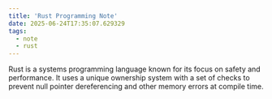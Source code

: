 ```yaml
---
title: 'Rust Programming Note'
date: 2025-06-24T17:35:07.629329
tags:
  - note
  - rust
---
```


Rust is a systems programming language known for its focus on safety and performance. It uses a unique ownership system with a set of checks to prevent null pointer dereferencing and other memory errors at compile time.
